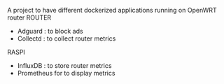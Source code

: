 A project to have different dockerized applications running on OpenWRT router
ROUTER
* Adguard : to block ads
* Collectd : to collect router metrics

RASPI
* InfluxDB : to store router metrics
* Prometheus for to display metrics
